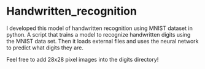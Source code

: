 # Handwritten_recognition
I developed this model of handwritten recognition using MNIST dataset in python.
A script that trains a model to recognize handwritten digits using the MNIST data set. Then it loads external files and uses the neural network to predict what digits they are.

Feel free to add 28x28 pixel images into the digits directory!
